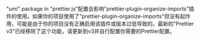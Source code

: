 "umi" package in "prettier.js"配置会影响"prettier-plugin-organize-imports"插件的使用。如果你的项目使用了"prettier-plugin-organize-imports"但没有起作用，可能是由于你的项目没有正确启用该插件或版本过低导致的。最新的"Prettier v3"已经移除了这个功能，请更新到v3并自行配置你需要的Prettier配置。
